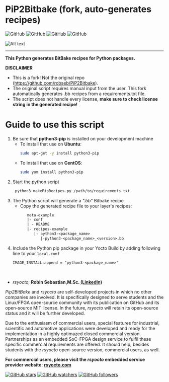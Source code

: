 # PiP2Bitbake (fork, auto-generates recipes)
![GitHub](https://img.shields.io/static/v1?label=Ubuntu&message=18.04+LTS,+20.04+LTS&color=yellowgreen)
![GitHub](https://img.shields.io/static/v1?label=CentOS&message=7.0,+8.0&color=blue)
![GitHub](https://img.shields.io/static/v1?label=Python&message=3.7&color=green)
![GitHub](https://img.shields.io/github/license/robseb/PiP2Bitbake)

![Alt text](doc/concept.png?raw=true "Concept")
___
**This Python generates BitBake recipes for Python packages.**

**DISCLAIMER**
* This is a fork! Not the original repo (https://github.com/robseb/PiP2Bitbake).
* The original script requires manual input from the user. This fork automatically generates .bb recipes from a requirements.txt file.
* The script does not handle every license, **make sure to check license string in the generated recipe!**


# Guide to use this script
1.  Be sure that **python3-pip** is installed on your development machine 
    * To install that use on **Ubuntu**:
         ```bash
         sudo apt-get -y install python3-pip
        ````
    * To install that use on **CentOS**:
         ```bash
         sudo yum install python3-pip
        ````
2. Start the python script
    ```bash
     python3 makePipRecipes.py /path/to/requirements.txt
    ````
4. The Python script will generate a *".bb"* Bitbake recipe
     * Copy the generated recipe file to your layer's recipes:
       ```txt 
          meta-example
          |- conf
          | - README
          |- recipes-example
             |- python3-<package_name>
                |-python3-<package_name>_<version>.bb
       ```
5. Include the Python pip package in your Yocto Build by adding following line to your `local.conf`
    ```txt 
    IMAGE_INSTALL:append = "python3-<package_name>"
    ````
<br>
   
* *rsyocto*; **Robin Sebastian,M.Sc. [(LinkedIn)](https://www.linkedin.com/in/robin-sebastian-a5080220a)**

*Pip2BitBake* and *rsyocto* are self-developed projects in which no other companies are involved. 
It is specifically designed to serve students and the Linux/FPGA open-source community with its publication on GitHub and its open-source MIT license. 
In the future, *rsyocto* will retain its open-source status and it will be further developed. 

Due to the enthusiasm of commercial users, special features for industrial, scientific and automotive applications 
were developed and ready for the implementation in a highly optimazed closed commercial version. 
Partnerships as an embedded SoC-FPGA design service to fulfil these specific commercial requirements are offered. 
It should help, besides students with the *rsyocto* open-source version, commercial users, as well.   

**For commercial users, please visit the *rsyocto* embedded service provider website:** 
[**rsyocto.com**](https://rsyocto.com/)

[![GitHub stars](https://img.shields.io/github/stars/robseb/PiP2Bitbake?style=social)](https://GitHub.com/robseb/PiP2Bitbake/stargazers/)
[![GitHub watchers](https://img.shields.io/github/watchers/robseb/PiP2Bitbake?style=social)](https://github.com/robseb/NIOSII_EclipseCompProject/watchers)
[![GitHub followers](https://img.shields.io/github/followers/robseb?style=social)](https://github.com/robseb)

